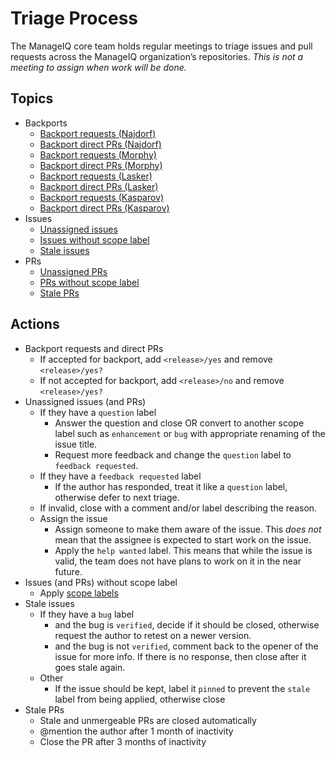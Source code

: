 # Triage Process

The ManageIQ core team holds regular meetings to triage issues and pull requests across the ManageIQ organization’s repositories. *This is not a meeting to assign when work will be done.*

## Topics

* Backports
  * [Backport requests (Najdorf)][]
  * [Backport direct PRs (Najdorf)][]
  * [Backport requests (Morphy)][]
  * [Backport direct PRs (Morphy)][]
  * [Backport requests (Lasker)][]
  * [Backport direct PRs (Lasker)][]
  * [Backport requests (Kasparov)][]
  * [Backport direct PRs (Kasparov)][]
* Issues
  * [Unassigned issues][]
  * [Issues without scope label][]
  * [Stale issues][]
* PRs
  * [Unassigned PRs][]
  * [PRs without scope label][]
  * [Stale PRs][]

## Actions

* Backport requests and direct PRs
  * If accepted for backport, add `<release>/yes` and remove `<release>/yes?`
  * If not accepted for backport, add `<release>/no` and remove `<release>/yes?`
* Unassigned issues (and PRs)
  * If they have a `question` label
    * Answer the question and close OR convert to another scope label such as `enhancement` or `bug` with appropriate renaming of the issue title.
    * Request more feedback and change the `question` label to `feedback requested`.
  * If they have a `feedback requested` label
    * If the author has responded, treat it like a `question` label, otherwise defer to next triage.
  * If invalid, close with a comment and/or label describing the reason.
  * Assign the issue
    * Assign someone to make them aware of the issue.  This *does not* mean that the assignee is expected to start work on the issue.
    * Apply the `help wanted` label.  This means that while the issue is valid, the team does not have plans to work on it in the near future.
* Issues (and PRs) without scope label
  * Apply [scope labels][]
* Stale issues
  * If they have a `bug` label
    * and the bug is `verified`, decide if it should be closed, otherwise request the author to retest on a newer version.
    * and the bug is not `verified`, comment back to the opener of the issue for more info.  If there is no response, then close after it goes stale again.
  * Other
    * If the issue should be kept, label it `pinned` to prevent the `stale` label from being applied, otherwise close
* Stale PRs
  * Stale and unmergeable PRs are closed automatically
  * @mention the author after 1 month of inactivity
  * Close the PR after 3 months of inactivity

[scope labels]:                                             /docs/guides/labels
<!-- triage links generated after here -->
[Unassigned issues]:                                        https://github.com/issues?q=archived%3Afalse+sort%3Acreated-asc+is%3Aissue+is%3Aopen+no%3Aassignee+-label%3A%22help+wanted%22+org%3AManageIQ+-repo%3AManageIQ%2Fbugzilla_mirror+-repo%3AManageIQ%2Fmanageiq-consumption+-repo%3AManageIQ%2Fmanageiq-cross_repo-tests+-repo%3AManageIQ%2Fmanageiq-design+-repo%3AManageIQ%2Fmanageiq-performance+-repo%3AManageIQ%2Fmanageiq-release+-repo%3AManageIQ%2Fmanageiq-v2v+-repo%3AManageIQ%2Fmanageiq-v2v-conversion_host+-repo%3AManageIQ%2Fmanageiq-v2v-conversion_host-build+-repo%3AManageIQ%2Fmanageiq-vagrant-dev+-repo%3AManageIQ%2Fmiq_bot+-repo%3AManageIQ%2Fpolisher+-repo%3AManageIQ%2Fintegration_tests+-repo%3AManageIQ%2Fintegration_tests_playbooks+-repo%3AManageIQ%2Fmanageiq-lxca-docs+-repo%3AManageIQ%2Fmanageiq-nuage-docs+-repo%3AManageIQ%2Fmanageiq-redfish-docs+-repo%3AManageIQ%2Fmanageiq-vcloud-docs
[Issues without scope label]:                               https://github.com/issues?q=archived%3Afalse+sort%3Acreated-asc+is%3Aissue+is%3Aopen+-label%3Ablog+-label%3Abug+-label%3A%22bug%2Fsporadic+test+failure%22+-label%3Acleanup+-label%3Adependencies+-label%3Adeveloper+-label%3Adocumentation+-label%3Aenhancement+-label%3Aperformance+-label%3Aquestion+-label%3Aredesign+-label%3Arefactoring+-label%3A%22security+vulnerability%22+-label%3A%22technical+debt%22+-label%3Atest+org%3AManageIQ+-repo%3AManageIQ%2Fbugzilla_mirror+-repo%3AManageIQ%2Fmanageiq-consumption+-repo%3AManageIQ%2Fmanageiq-cross_repo-tests+-repo%3AManageIQ%2Fmanageiq-design+-repo%3AManageIQ%2Fmanageiq-performance+-repo%3AManageIQ%2Fmanageiq-release+-repo%3AManageIQ%2Fmanageiq-v2v+-repo%3AManageIQ%2Fmanageiq-v2v-conversion_host+-repo%3AManageIQ%2Fmanageiq-v2v-conversion_host-build+-repo%3AManageIQ%2Fmanageiq-vagrant-dev+-repo%3AManageIQ%2Fmiq_bot+-repo%3AManageIQ%2Fpolisher+-repo%3AManageIQ%2Fintegration_tests+-repo%3AManageIQ%2Fintegration_tests_playbooks+-repo%3AManageIQ%2Fmanageiq-lxca-docs+-repo%3AManageIQ%2Fmanageiq-nuage-docs+-repo%3AManageIQ%2Fmanageiq-redfish-docs+-repo%3AManageIQ%2Fmanageiq-vcloud-docs
[Stale issues]:                                             https://github.com/issues?q=archived%3Afalse+sort%3Acreated-asc+is%3Aissue+is%3Aopen+label%3Astale+org%3AManageIQ+-repo%3AManageIQ%2Fbugzilla_mirror+-repo%3AManageIQ%2Fmanageiq-consumption+-repo%3AManageIQ%2Fmanageiq-cross_repo-tests+-repo%3AManageIQ%2Fmanageiq-design+-repo%3AManageIQ%2Fmanageiq-performance+-repo%3AManageIQ%2Fmanageiq-release+-repo%3AManageIQ%2Fmanageiq-v2v+-repo%3AManageIQ%2Fmanageiq-v2v-conversion_host+-repo%3AManageIQ%2Fmanageiq-v2v-conversion_host-build+-repo%3AManageIQ%2Fmanageiq-vagrant-dev+-repo%3AManageIQ%2Fmiq_bot+-repo%3AManageIQ%2Fpolisher+-repo%3AManageIQ%2Fintegration_tests+-repo%3AManageIQ%2Fintegration_tests_playbooks+-repo%3AManageIQ%2Fmanageiq-lxca-docs+-repo%3AManageIQ%2Fmanageiq-nuage-docs+-repo%3AManageIQ%2Fmanageiq-redfish-docs+-repo%3AManageIQ%2Fmanageiq-vcloud-docs
[Unassigned PRs]:                                           https://github.com/issues?q=archived%3Afalse+sort%3Acreated-asc+is%3Apr+is%3Aopen+-label%3Awip+no%3Aassignee+-label%3A%22help+wanted%22+org%3AManageIQ+-repo%3AManageIQ%2Fbugzilla_mirror+-repo%3AManageIQ%2Fmanageiq-consumption+-repo%3AManageIQ%2Fmanageiq-cross_repo-tests+-repo%3AManageIQ%2Fmanageiq-design+-repo%3AManageIQ%2Fmanageiq-performance+-repo%3AManageIQ%2Fmanageiq-release+-repo%3AManageIQ%2Fmanageiq-v2v+-repo%3AManageIQ%2Fmanageiq-v2v-conversion_host+-repo%3AManageIQ%2Fmanageiq-v2v-conversion_host-build+-repo%3AManageIQ%2Fmanageiq-vagrant-dev+-repo%3AManageIQ%2Fmiq_bot+-repo%3AManageIQ%2Fpolisher+-repo%3AManageIQ%2Fintegration_tests+-repo%3AManageIQ%2Fintegration_tests_playbooks+-repo%3AManageIQ%2Fmanageiq-lxca-docs+-repo%3AManageIQ%2Fmanageiq-nuage-docs+-repo%3AManageIQ%2Fmanageiq-redfish-docs+-repo%3AManageIQ%2Fmanageiq-vcloud-docs
[PRs without scope label]:                                  https://github.com/issues?q=archived%3Afalse+sort%3Acreated-asc+is%3Apr+is%3Aopen+-label%3Awip+-label%3Ablog+-label%3Abug+-label%3A%22bug%2Fsporadic+test+failure%22+-label%3Acleanup+-label%3Adependencies+-label%3Adeveloper+-label%3Adocumentation+-label%3Aenhancement+-label%3Aperformance+-label%3Aquestion+-label%3Aredesign+-label%3Arefactoring+-label%3A%22security+vulnerability%22+-label%3A%22technical+debt%22+-label%3Atest+org%3AManageIQ+-repo%3AManageIQ%2Fbugzilla_mirror+-repo%3AManageIQ%2Fmanageiq-consumption+-repo%3AManageIQ%2Fmanageiq-cross_repo-tests+-repo%3AManageIQ%2Fmanageiq-design+-repo%3AManageIQ%2Fmanageiq-performance+-repo%3AManageIQ%2Fmanageiq-release+-repo%3AManageIQ%2Fmanageiq-v2v+-repo%3AManageIQ%2Fmanageiq-v2v-conversion_host+-repo%3AManageIQ%2Fmanageiq-v2v-conversion_host-build+-repo%3AManageIQ%2Fmanageiq-vagrant-dev+-repo%3AManageIQ%2Fmiq_bot+-repo%3AManageIQ%2Fpolisher+-repo%3AManageIQ%2Fintegration_tests+-repo%3AManageIQ%2Fintegration_tests_playbooks+-repo%3AManageIQ%2Fmanageiq-lxca-docs+-repo%3AManageIQ%2Fmanageiq-nuage-docs+-repo%3AManageIQ%2Fmanageiq-redfish-docs+-repo%3AManageIQ%2Fmanageiq-vcloud-docs
[Stale PRs]:                                                https://github.com/issues?q=archived%3Afalse+sort%3Acreated-asc+is%3Apr+is%3Aopen+label%3Astale+org%3AManageIQ+-repo%3AManageIQ%2Fbugzilla_mirror+-repo%3AManageIQ%2Fmanageiq-consumption+-repo%3AManageIQ%2Fmanageiq-cross_repo-tests+-repo%3AManageIQ%2Fmanageiq-design+-repo%3AManageIQ%2Fmanageiq-performance+-repo%3AManageIQ%2Fmanageiq-release+-repo%3AManageIQ%2Fmanageiq-v2v+-repo%3AManageIQ%2Fmanageiq-v2v-conversion_host+-repo%3AManageIQ%2Fmanageiq-v2v-conversion_host-build+-repo%3AManageIQ%2Fmanageiq-vagrant-dev+-repo%3AManageIQ%2Fmiq_bot+-repo%3AManageIQ%2Fpolisher+-repo%3AManageIQ%2Fintegration_tests+-repo%3AManageIQ%2Fintegration_tests_playbooks+-repo%3AManageIQ%2Fmanageiq-lxca-docs+-repo%3AManageIQ%2Fmanageiq-nuage-docs+-repo%3AManageIQ%2Fmanageiq-redfish-docs+-repo%3AManageIQ%2Fmanageiq-vcloud-docs
[Backport requests (Najdorf)]:                              https://github.com/issues?q=archived%3Afalse+sort%3Acreated-asc+is%3Amerged+is%3Apr+label%3Anajdorf%2Fyes%3F+org%3AManageIQ+-repo%3AManageIQ%2Fbugzilla_mirror+-repo%3AManageIQ%2Fmanageiq-consumption+-repo%3AManageIQ%2Fmanageiq-cross_repo-tests+-repo%3AManageIQ%2Fmanageiq-design+-repo%3AManageIQ%2Fmanageiq-performance+-repo%3AManageIQ%2Fmanageiq-release+-repo%3AManageIQ%2Fmanageiq-v2v+-repo%3AManageIQ%2Fmanageiq-v2v-conversion_host+-repo%3AManageIQ%2Fmanageiq-v2v-conversion_host-build+-repo%3AManageIQ%2Fmanageiq-vagrant-dev+-repo%3AManageIQ%2Fmiq_bot+-repo%3AManageIQ%2Fpolisher+-repo%3AManageIQ%2Fintegration_tests+-repo%3AManageIQ%2Fintegration_tests_playbooks+-repo%3AManageIQ%2Fmanageiq-lxca-docs+-repo%3AManageIQ%2Fmanageiq-nuage-docs+-repo%3AManageIQ%2Fmanageiq-redfish-docs+-repo%3AManageIQ%2Fmanageiq-vcloud-docs
[Backport direct PRs (Najdorf)]:                            https://github.com/issues?q=archived%3Afalse+sort%3Acreated-asc+base%3Anajdorf+is%3Aopen+is%3Apr+-label%3Anajdorf%2Fno+-label%3Anajdorf%2Fyes+org%3AManageIQ+-repo%3AManageIQ%2Fbugzilla_mirror+-repo%3AManageIQ%2Fmanageiq-consumption+-repo%3AManageIQ%2Fmanageiq-cross_repo-tests+-repo%3AManageIQ%2Fmanageiq-design+-repo%3AManageIQ%2Fmanageiq-performance+-repo%3AManageIQ%2Fmanageiq-release+-repo%3AManageIQ%2Fmanageiq-v2v+-repo%3AManageIQ%2Fmanageiq-v2v-conversion_host+-repo%3AManageIQ%2Fmanageiq-v2v-conversion_host-build+-repo%3AManageIQ%2Fmanageiq-vagrant-dev+-repo%3AManageIQ%2Fmiq_bot+-repo%3AManageIQ%2Fpolisher+-repo%3AManageIQ%2Fintegration_tests+-repo%3AManageIQ%2Fintegration_tests_playbooks+-repo%3AManageIQ%2Fmanageiq-lxca-docs+-repo%3AManageIQ%2Fmanageiq-nuage-docs+-repo%3AManageIQ%2Fmanageiq-redfish-docs+-repo%3AManageIQ%2Fmanageiq-vcloud-docs
[Backport requests (Morphy)]:                               https://github.com/issues?q=archived%3Afalse+sort%3Acreated-asc+is%3Amerged+is%3Apr+label%3Amorphy%2Fyes%3F+org%3AManageIQ+-repo%3AManageIQ%2Fbugzilla_mirror+-repo%3AManageIQ%2Fmanageiq-consumption+-repo%3AManageIQ%2Fmanageiq-cross_repo-tests+-repo%3AManageIQ%2Fmanageiq-design+-repo%3AManageIQ%2Fmanageiq-performance+-repo%3AManageIQ%2Fmanageiq-release+-repo%3AManageIQ%2Fmanageiq-v2v+-repo%3AManageIQ%2Fmanageiq-v2v-conversion_host+-repo%3AManageIQ%2Fmanageiq-v2v-conversion_host-build+-repo%3AManageIQ%2Fmanageiq-vagrant-dev+-repo%3AManageIQ%2Fmiq_bot+-repo%3AManageIQ%2Fpolisher+-repo%3AManageIQ%2Fintegration_tests+-repo%3AManageIQ%2Fintegration_tests_playbooks+-repo%3AManageIQ%2Fmanageiq-lxca-docs+-repo%3AManageIQ%2Fmanageiq-nuage-docs+-repo%3AManageIQ%2Fmanageiq-redfish-docs+-repo%3AManageIQ%2Fmanageiq-vcloud-docs
[Backport direct PRs (Morphy)]:                             https://github.com/issues?q=archived%3Afalse+sort%3Acreated-asc+base%3Amorphy+is%3Aopen+is%3Apr+-label%3Amorphy%2Fno+-label%3Amorphy%2Fyes+org%3AManageIQ+-repo%3AManageIQ%2Fbugzilla_mirror+-repo%3AManageIQ%2Fmanageiq-consumption+-repo%3AManageIQ%2Fmanageiq-cross_repo-tests+-repo%3AManageIQ%2Fmanageiq-design+-repo%3AManageIQ%2Fmanageiq-performance+-repo%3AManageIQ%2Fmanageiq-release+-repo%3AManageIQ%2Fmanageiq-v2v+-repo%3AManageIQ%2Fmanageiq-v2v-conversion_host+-repo%3AManageIQ%2Fmanageiq-v2v-conversion_host-build+-repo%3AManageIQ%2Fmanageiq-vagrant-dev+-repo%3AManageIQ%2Fmiq_bot+-repo%3AManageIQ%2Fpolisher+-repo%3AManageIQ%2Fintegration_tests+-repo%3AManageIQ%2Fintegration_tests_playbooks+-repo%3AManageIQ%2Fmanageiq-lxca-docs+-repo%3AManageIQ%2Fmanageiq-nuage-docs+-repo%3AManageIQ%2Fmanageiq-redfish-docs+-repo%3AManageIQ%2Fmanageiq-vcloud-docs
[Backport requests (Lasker)]:                               https://github.com/issues?q=archived%3Afalse+sort%3Acreated-asc+is%3Amerged+is%3Apr+label%3Alasker%2Fyes%3F+org%3AManageIQ+-repo%3AManageIQ%2Fbugzilla_mirror+-repo%3AManageIQ%2Fmanageiq-consumption+-repo%3AManageIQ%2Fmanageiq-cross_repo-tests+-repo%3AManageIQ%2Fmanageiq-design+-repo%3AManageIQ%2Fmanageiq-performance+-repo%3AManageIQ%2Fmanageiq-release+-repo%3AManageIQ%2Fmanageiq-v2v+-repo%3AManageIQ%2Fmanageiq-v2v-conversion_host+-repo%3AManageIQ%2Fmanageiq-v2v-conversion_host-build+-repo%3AManageIQ%2Fmanageiq-vagrant-dev+-repo%3AManageIQ%2Fmiq_bot+-repo%3AManageIQ%2Fpolisher+-repo%3AManageIQ%2Fintegration_tests+-repo%3AManageIQ%2Fintegration_tests_playbooks+-repo%3AManageIQ%2Fmanageiq-lxca-docs+-repo%3AManageIQ%2Fmanageiq-nuage-docs+-repo%3AManageIQ%2Fmanageiq-redfish-docs+-repo%3AManageIQ%2Fmanageiq-vcloud-docs
[Backport direct PRs (Lasker)]:                             https://github.com/issues?q=archived%3Afalse+sort%3Acreated-asc+base%3Alasker+is%3Aopen+is%3Apr+-label%3Alasker%2Fno+-label%3Alasker%2Fyes+org%3AManageIQ+-repo%3AManageIQ%2Fbugzilla_mirror+-repo%3AManageIQ%2Fmanageiq-consumption+-repo%3AManageIQ%2Fmanageiq-cross_repo-tests+-repo%3AManageIQ%2Fmanageiq-design+-repo%3AManageIQ%2Fmanageiq-performance+-repo%3AManageIQ%2Fmanageiq-release+-repo%3AManageIQ%2Fmanageiq-v2v+-repo%3AManageIQ%2Fmanageiq-v2v-conversion_host+-repo%3AManageIQ%2Fmanageiq-v2v-conversion_host-build+-repo%3AManageIQ%2Fmanageiq-vagrant-dev+-repo%3AManageIQ%2Fmiq_bot+-repo%3AManageIQ%2Fpolisher+-repo%3AManageIQ%2Fintegration_tests+-repo%3AManageIQ%2Fintegration_tests_playbooks+-repo%3AManageIQ%2Fmanageiq-lxca-docs+-repo%3AManageIQ%2Fmanageiq-nuage-docs+-repo%3AManageIQ%2Fmanageiq-redfish-docs+-repo%3AManageIQ%2Fmanageiq-vcloud-docs
[Backport requests (Kasparov)]:                             https://github.com/issues?q=archived%3Afalse+sort%3Acreated-asc+is%3Amerged+is%3Apr+label%3Akasparov%2Fyes%3F+org%3AManageIQ+-repo%3AManageIQ%2Fbugzilla_mirror+-repo%3AManageIQ%2Fmanageiq-consumption+-repo%3AManageIQ%2Fmanageiq-cross_repo-tests+-repo%3AManageIQ%2Fmanageiq-design+-repo%3AManageIQ%2Fmanageiq-performance+-repo%3AManageIQ%2Fmanageiq-release+-repo%3AManageIQ%2Fmanageiq-v2v+-repo%3AManageIQ%2Fmanageiq-v2v-conversion_host+-repo%3AManageIQ%2Fmanageiq-v2v-conversion_host-build+-repo%3AManageIQ%2Fmanageiq-vagrant-dev+-repo%3AManageIQ%2Fmiq_bot+-repo%3AManageIQ%2Fpolisher+-repo%3AManageIQ%2Fintegration_tests+-repo%3AManageIQ%2Fintegration_tests_playbooks+-repo%3AManageIQ%2Fmanageiq-lxca-docs+-repo%3AManageIQ%2Fmanageiq-nuage-docs+-repo%3AManageIQ%2Fmanageiq-redfish-docs+-repo%3AManageIQ%2Fmanageiq-vcloud-docs
[Backport direct PRs (Kasparov)]:                           https://github.com/issues?q=archived%3Afalse+sort%3Acreated-asc+base%3Akasparov+is%3Aopen+is%3Apr+-label%3Akasparov%2Fno+-label%3Akasparov%2Fyes+org%3AManageIQ+-repo%3AManageIQ%2Fbugzilla_mirror+-repo%3AManageIQ%2Fmanageiq-consumption+-repo%3AManageIQ%2Fmanageiq-cross_repo-tests+-repo%3AManageIQ%2Fmanageiq-design+-repo%3AManageIQ%2Fmanageiq-performance+-repo%3AManageIQ%2Fmanageiq-release+-repo%3AManageIQ%2Fmanageiq-v2v+-repo%3AManageIQ%2Fmanageiq-v2v-conversion_host+-repo%3AManageIQ%2Fmanageiq-v2v-conversion_host-build+-repo%3AManageIQ%2Fmanageiq-vagrant-dev+-repo%3AManageIQ%2Fmiq_bot+-repo%3AManageIQ%2Fpolisher+-repo%3AManageIQ%2Fintegration_tests+-repo%3AManageIQ%2Fintegration_tests_playbooks+-repo%3AManageIQ%2Fmanageiq-lxca-docs+-repo%3AManageIQ%2Fmanageiq-nuage-docs+-repo%3AManageIQ%2Fmanageiq-redfish-docs+-repo%3AManageIQ%2Fmanageiq-vcloud-docs
